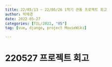 ```yaml
---
title: 22/05/13 ~ 22/05/26 1학기 관통 프로젝트 회고
author: 박재경
date: 2022-05-27
categories: [TIL/2022, "05"]
tag: [vue, django, project MovieWiki]

---
```


# 220527 프로젝트 회고

<br>

